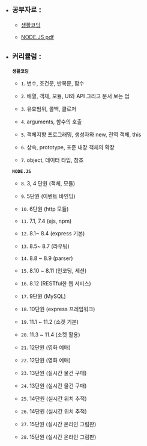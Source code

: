 
* ## __`공부자료`__ :

  * [생활코딩](https://opentutorials.org/course/743)

  * [NODE.JS pdf](https://github.com/WepProglam/study/blob/master/node.js/pdf/NodeJS.pdf)
  
* ## __`커리큘럼`__ :

    __`생활코딩`__

     - `1`. 변수, 조건문, 반복문, 함수

     - `2`. 배열, 객체, 모듈, UI와 API 그리고 문서 보는 법

     - `3`. 유효범위, 콜백, 클로저

     - `4`. arguments, 함수의 호출

     - `5`. 객체지향 프로그래밍, 생성자와 new, 전역 객체, this

     - `6`. 상속, prototype, 표준 내장 객체의 확장

     - `7`. object, 데이터 타입, 참조

     __`NODE.JS`__

     - `8`. 3, 4 단원 (객체, 모듈)

     - `9`. 5단원 (이벤트 바인딩)

     - `10`. 6단원 (http 모듈)

     - `11`. 7.1, 7.4 (ejs, npm)

     - `12`. 8.1~ 8.4 (express 기본)

     - `13`. 8.5~ 8.7 (라우팅)

     - `14`. 8.8 ~ 8.9 (parser)

     - `15`. 8.10 ~ 8.11 (인코딩, 세션)

     - `16`. 8.12 (RESTful한 웹 서비스)

     - `17`. 9단원 (MySQL)

     - `18`. 10단원 (express 프레임워크)

     - `19`. 11.1 ~ 11.2 (소켓 기본)

     - `20`. 11.3 ~ 11.4 (소켓 활용)

     - `21`. 12단원 (영화 예매)

     - `22`. 12단원 (영화 예매)

     - `23`. 13단원 (실시간 물건 구매)

     - `24`. 13단원 (실시간 물건 구매)

     - `25`. 14단원 (실시간 위치 추적)

     - `26`. 14단원 (실시간 위치 추적)

     - `27`. 15단원 (실시간 온라인 그림판)

     - `28`. 15단원 (실시간 온라인 그림판)

